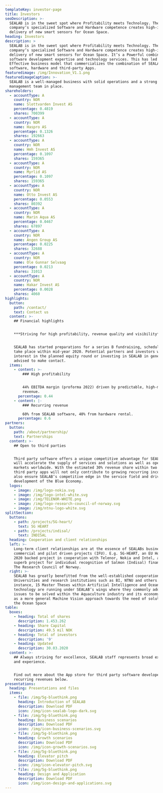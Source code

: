 ```yaml
---
templateKey: investor-page
title: Investors
seoDescription: >-
  SEALAB is in the sweet spot where Profitability meets Technology. The
  company’s specialized Software and Hardware competence creates high-impact
  delivery of new smart sensors for Ocean Space.
heading: Investors
description: >
  SEALAB is in the sweet spot where Profitability meets Technology. The
  company’s specialized Software and Hardware competence creates high-impact
  delivery of new smart sensors for Ocean Space. It’s a Powerful combination of
  software development expertise and technology services. This has led to an
  Effective business model that commercializes the combination of SEALAB
  software, hardware and third-party Apps.
featuredimage: /img/Innovation_V1.1.png
featuredimageCaption: >-
  SEALAB is a well-managed business with solid operations and a strong
  management team in place.
shareholders:
  - accountType: A
    country: NOR
    name: Slottvarden Invest AS
    percentage: 0.4819
    shares: 700399
  - accountType: A
    country: NOR
    name: Haspro AS
    percentage: 0.1326
    shares: 192663
  - accountType: A
    country: NOR
    name: Hmh Invest AS
    percentage: 0.1097
    shares: 159365
  - accountType: A
    country: NOR
    name: Myrlid AS
    percentage: 0.1097
    shares: 159365
  - accountType: A
    country: NOR
    name: Otto Invest AS
    percentage: 0.0553
    shares: 80392
  - accountType: A
    country: NOR
    name: Marin Aqua AS
    percentage: 0.0467
    shares: 67897
  - accountType: A
    country: NOR
    name: Angen Group AS
    percentage: 0.0225
    shares: 32688
  - accountType: A
    country: NOR
    name: Ole Gunnar Selvaag
    percentage: 0.0213
    shares: 31013
  - accountType: A
    country: NOR
    name: Hakar Invest AS
    percentage: 0.0028
    shares: 4060
highlights:
  button:
    path: /contact/
    text: Contact us
  content: >-
    ## Financial highlights 


    ***Striving for high profitability, revenue quality and visibility*** 


    SEALAB has started preparations for a series B fundraising, scheduled to
    take place within mid-year 2020. Potential partners and investors with
    interest in the planned equity round or investing in SEALAB in general are
    advised to make contact.
  items:
    - content: >-
        ### High profitability 


        44% EBITDA margin (proforma 2022) driven by predictable, high-margin
        revenue.
      percentage: 0.44
    - content: |-
        ### Recurring revenue 

        60% from SEALAB software, 40% from hardware rental.
      percentage: 0.6
partners:
  button:
    path: /about/partnership/
    text: Partnerships
  content: >-
    ## Open to third parties 


    Third party software offers a unique competitive advantage for SEALAB and
    will accelerate the supply of services and solutions as well as open new
    markets worldwide. With the estimated 30% revenue share within two years,
    third party apps will not only contribute to growing recurring income but
    also ensure SEALAB’s competitive edge in the service field and drive the
    development of the Blue Economy.
  logos:
    - image: /img/logo-nokia.svg
    - image: /img/logo-intel-white.svg
    - image: /img/TELENOR-WHITE.png
    - image: /img/logo-research-council-of-norway.svg
    - image: /img/ntnu-logo-white.svg
splitSection:
  buttons:
    - path: /projects/5G-heart/
      text: 5G HEART
    - path: /projects/indisal/
      text: INDISAL
  heading: Cooperation and client relationships
  left: >-
    Long-term client relationships are at the essence of SEALABs business; both
    commercial and pilot driven projects (IFU). E.g. 5G-HEART, an EU Horizon
    2020 backed project in cooperation with Telenor, Nokia and Intel, and the
    superb project for individual recognition of Salmon (Indisal) financed by
    The Research Council of Norway.
  right: >-
    SEALAB has greatly benefitted from the well-established cooperation with
    Universities and research institutions such as BI, NTNU and others. For
    instance, 15 Master Theses within Artificial Intelligence and Ocean Space
    technology are running under SEALAB’s wings where they commonly address
    issues to be solved within the Aquaculture industry and its economy as well
    as a more general Machine Vision approach towards the need of solutions in
    the Ocean Space
table:
  boxes:
    - heading: Total of shares
      description: 1.453.262
    - heading: Share Capital
      description: 49.5 mil NOK
    - heading: Total of investors
      description: '9'
    - heading: Updated
      description: 30.03.2020
  content: >-
    ## Always striving for excellence, SEALAB staff represents broad expertise
    and experience. 


    Find out more about the App store for third party software developers and
    recurring revenues below.
presentations:
  heading: Presentations and files
  items:
    - file: /img/5g-bluethink.png
      heading: Introduction of SEALAB
      description: Download PDF
      icon: /img/icon-sealab-logo-dark.svg
    - file: /img/5g-bluethink.png
      heading: Business scenarios
      description: Download PDF
      icon: /img/icon-business-scenarios.svg
    - file: /img/5g-bluethink.png
      heading: Growth scenarios
      description: Download PDF
      icon: /img/icon-growth-scenarios.svg
    - file: /img/5g-bluethink.png
      heading: Elevator pitch
      description: Download PDF
      icon: /img/icon-elevator-pitch.svg
    - file: /img/5g-bluethink.png
      heading: Design and Application
      description: Download PDF
      icon: /img/icon-design-and-applications.svg
---
```



